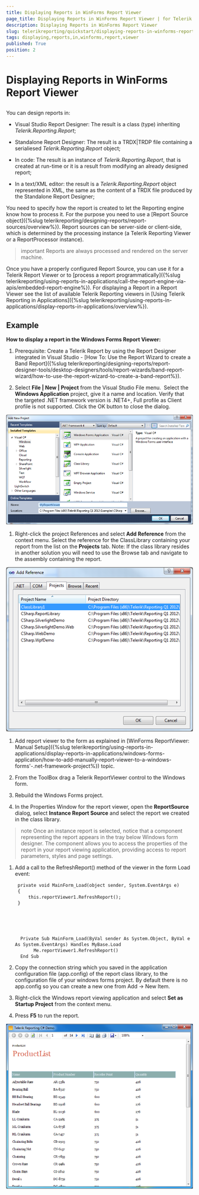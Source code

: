 ```yaml
---
title: Displaying Reports in WinForms Report Viewer
page_title: Displaying Reports in WinForms Report Viewer | for Telerik Reporting Documentation
description: Displaying Reports in WinForms Report Viewer
slug: telerikreporting/quickstart/displaying-reports-in-winforms-report-viewer
tags: displaying,reports,in,winforms,report,viewer
published: True
position: 2
---
```


# Displaying Reports in WinForms Report Viewer



## 

You can design reports in:
        

* Visual Studio Report Designer: The result is a class (type) inheriting *Telerik.Reporting.Report*;
            

* Standalone Report Designer: The result is a TRDX|TRDP file containing a serialiesed *Telerik.Reporting.Report* object;
            

* In code: The result is an instance of *Telerik.Reporting.Report*,
              that is created at run-time or it is a result from modifying an already designed report;
            

* In a text/XML editor: the result is a *Telerik.Reporting.Report* object represented in XML,
              the same as the content of a TRDX file produced by the Standalone Report Designer;
            

You need to specify how the report is created to let the Reporting engine know how to process it.
          For the purpose you need to use a [Report Source object]({%slug telerikreporting/designing-reports/report-sources/overview%}).
          Report sources can be server-side or client-side, which is determined by the processing instance
          (a Telerik Reporting Viewer or a ReportProcessor instance).
        

>important Reports are always processed and rendered on the server machine.


Once you have a properly configured Report Source, you can use it for a Telerik Report Viewer
          or to [process a report programmatically]({%slug telerikreporting/using-reports-in-applications/call-the-report-engine-via-apis/embedded-report-engine%}).
          For displaying a Report in a Report Viewer see the list of available Telerik Reporting viewers in
          [Using Telerik Reporting in Applications]({%slug telerikreporting/using-reports-in-applications/display-reports-in-applications/overview%}).
        

## Example

__How to display a report in the Windows Forms Report Viewer:__

1. Prerequisite: Create a Telerik Report by using the Report Designer integrated in Visual Studio -
              [How To: Use the Report Wizard to create a Band Report]({%slug telerikreporting/designing-reports/report-designer-tools/desktop-designers/tools/report-wizards/band-report-wizard/how-to-use-the-report-wizard-to-create-a-band-report%}).
            

1. Select __File | New | Project__ from the Visual Studio File menu.  Select the __Windows Application__
              project, give it a name and location. Verify that the targeted .NET framework version is .NET4+, Full profile as Client profile is not supported.
              Click the OK button to close the dialog.
              
  ![](images/QuickStart034.png)

1. Right-click the project References and select __Add Reference__ from the context menu.
              Select the reference for the
              ClassLibrary containing your report from the list on the
              __Projects__ tab. Note: If the class library resides
              in another solution you will need to use the Browse tab and navigate to the
              assembly containing the report.
              
  ![](images/QuickStart035.png)

1. Add report viewer to the form as explained in [WinForms ReportViewer: Manual Setup]({%slug telerikreporting/using-reports-in-applications/display-reports-in-applications/windows-forms-application/how-to-add-manually-report-viewer-to-a-windows-forms'-.net-framework-project%}) topic.
            

1. From the ToolBox drag a Telerik ReportViewer control to the Windows form.

1. Rebuild the Windows Forms project.

1. In the Properties Window for the report viewer, open the __ReportSource__ dialog, select
              __Instance Report Source__ and select the report we created in the class library.
            

>note Once an instance report                is selected, notice that a component representing the report appears in                the tray below Windows form designer. The component allows you to                access the properties of the report in your report viewing application,                providing access to report parameters, styles and page                settings.              


1. Add a call to the RefreshReport() method of the viewer in the form Load event:
            

	
		private void MainForm_Load(object sender, System.EventArgs e)
        {
            this.reportViewer1.RefreshReport();
        }
		



	
		 Private Sub MainForm_Load(ByVal sender As System.Object, ByVal e As System.EventArgs) Handles MyBase.Load
              Me.reportViewer1.RefreshReport()
         End Sub
		



1. Copy the connection string which you saved in the application configuration file (app.config) of the report class
              library, to the configuration file of your windows forms project. By default there is
              no app.config so you can create a new one from Add -> New Item.
            

1. Right-click the Windows report viewing application and
              select __Set as Startup Project__ from the context
              menu.
            

1. Press __F5__ to run the report. 
              
  ![](images/QuickStart037.png)
